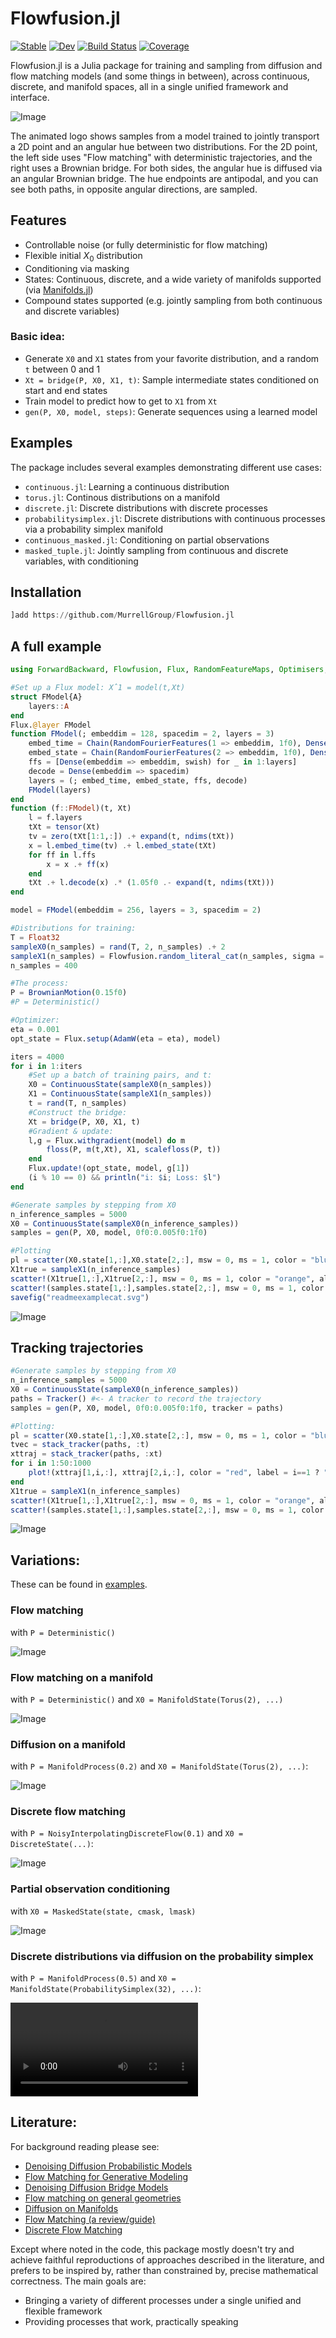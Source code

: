 # Flowfusion.jl

[![Stable](https://img.shields.io/badge/docs-stable-blue.svg)](https://MurrellGroup.github.io/Flowfusion.jl/stable/)
[![Dev](https://img.shields.io/badge/docs-dev-blue.svg)](https://MurrellGroup.github.io/Flowfusion.jl/dev/)
[![Build Status](https://github.com/MurrellGroup/Flowfusion.jl/actions/workflows/CI.yml/badge.svg?branch=main)](https://github.com/MurrellGroup/Flowfusion.jl/actions/workflows/CI.yml?query=branch%3Amain)
[![Coverage](https://codecov.io/gh/MurrellGroup/Flowfusion.jl/branch/main/graph/badge.svg)](https://codecov.io/gh/MurrellGroup/Flowfusion.jl)

Flowfusion.jl is a Julia package for training and sampling from diffusion and flow matching models (and some things in between), across continuous, discrete, and manifold spaces, all in a single unified framework and interface.

![Image](https://github.com/user-attachments/assets/ff7f25e6-441d-4840-ac9c-a849e7b57aa7)

The animated logo shows samples from a model trained to jointly transport a 2D point and an angular hue between two distributions. For the 2D point, the left side uses "Flow matching" with deterministic trajectories, and the right uses a Brownian bridge. For both sides, the angular hue is diffused via an angular Brownian bridge. The hue endpoints are antipodal, and you can see both paths, in opposite angular directions, are sampled.

## Features

- Controllable noise (or fully deterministic for flow matching)
- Flexible initial $X_0$ distribution
- Conditioning via masking
- States: Continuous, discrete, and a wide variety of manifolds supported (via [Manifolds.jl](https://github.com/JuliaManifolds/Manifolds.jl))
- Compound states supported (e.g. jointly sampling from both continuous and discrete variables)

### Basic idea:
- Generate `X0` and `X1` states from your favorite distribution, and a random `t` between 0 and 1
- `Xt = bridge(P, X0, X1, t)`: Sample intermediate states conditioned on start and end states
- Train model to predict how to get to `X1` from `Xt`
- `gen(P, X0, model, steps)`: Generate sequences using a learned model

## Examples

The package includes several examples demonstrating different use cases:

- `continuous.jl`: Learning a continuous distribution
- `torus.jl`: Continous distributions on a manifold
- `discrete.jl`: Discrete distributions with discrete processes
- `probabilitysimplex.jl`: Discrete distributions with continuous processes via a probability simplex manifold
- `continuous_masked.jl`: Conditioning on partial observations
- `masked_tuple.jl`: Jointly sampling from continuous and discrete variables, with conditioning

## Installation

```julia
]add https://github.com/MurrellGroup/Flowfusion.jl
```

## A full example

```julia
using ForwardBackward, Flowfusion, Flux, RandomFeatureMaps, Optimisers, Plots

#Set up a Flux model: X̂1 = model(t,Xt)
struct FModel{A}
    layers::A
end
Flux.@layer FModel
function FModel(; embeddim = 128, spacedim = 2, layers = 3)
    embed_time = Chain(RandomFourierFeatures(1 => embeddim, 1f0), Dense(embeddim => embeddim, swish))
    embed_state = Chain(RandomFourierFeatures(2 => embeddim, 1f0), Dense(embeddim => embeddim, swish))
    ffs = [Dense(embeddim => embeddim, swish) for _ in 1:layers]
    decode = Dense(embeddim => spacedim)
    layers = (; embed_time, embed_state, ffs, decode)
    FModel(layers)
end
function (f::FModel)(t, Xt)
    l = f.layers
    tXt = tensor(Xt)
    tv = zero(tXt[1:1,:]) .+ expand(t, ndims(tXt))
    x = l.embed_time(tv) .+ l.embed_state(tXt)
    for ff in l.ffs
        x = x .+ ff(x)
    end
    tXt .+ l.decode(x) .* (1.05f0 .- expand(t, ndims(tXt))) 
end

model = FModel(embeddim = 256, layers = 3, spacedim = 2)

#Distributions for training:
T = Float32
sampleX0(n_samples) = rand(T, 2, n_samples) .+ 2
sampleX1(n_samples) = Flowfusion.random_literal_cat(n_samples, sigma = T(0.05))
n_samples = 400

#The process:
P = BrownianMotion(0.15f0)
#P = Deterministic()

#Optimizer:
eta = 0.001
opt_state = Flux.setup(AdamW(eta = eta), model)

iters = 4000
for i in 1:iters
    #Set up a batch of training pairs, and t:
    X0 = ContinuousState(sampleX0(n_samples))
    X1 = ContinuousState(sampleX1(n_samples))
    t = rand(T, n_samples)
    #Construct the bridge:
    Xt = bridge(P, X0, X1, t)
    #Gradient & update:
    l,g = Flux.withgradient(model) do m
        floss(P, m(t,Xt), X1, scalefloss(P, t))
    end
    Flux.update!(opt_state, model, g[1])
    (i % 10 == 0) && println("i: $i; Loss: $l")
end

#Generate samples by stepping from X0
n_inference_samples = 5000
X0 = ContinuousState(sampleX0(n_inference_samples))
samples = gen(P, X0, model, 0f0:0.005f0:1f0)

#Plotting
pl = scatter(X0.state[1,:],X0.state[2,:], msw = 0, ms = 1, color = "blue", alpha = 0.5, size = (400,400), legend = :topleft, label = "X0")
X1true = sampleX1(n_inference_samples)
scatter!(X1true[1,:],X1true[2,:], msw = 0, ms = 1, color = "orange", alpha = 0.5, label = "X1 (true)")
scatter!(samples.state[1,:],samples.state[2,:], msw = 0, ms = 1, color = "green", alpha = 0.5, label = "X1 (generated)")
savefig("readmeexamplecat.svg")
```

![Image](https://github.com/user-attachments/assets/2c057698-bd1f-4dc1-9aaa-833af8a71196)


## Tracking trajectories

```julia
#Generate samples by stepping from X0
n_inference_samples = 5000
X0 = ContinuousState(sampleX0(n_inference_samples))
paths = Tracker() #<- A tracker to record the trajectory
samples = gen(P, X0, model, 0f0:0.005f0:1f0, tracker = paths)

#Plotting:
pl = scatter(X0.state[1,:],X0.state[2,:], msw = 0, ms = 1, color = "blue", alpha = 0.5, size = (400,400), legend = :topleft, label = "X0")
tvec = stack_tracker(paths, :t)
xttraj = stack_tracker(paths, :xt)
for i in 1:50:1000
    plot!(xttraj[1,i,:], xttraj[2,i,:], color = "red", label = i==1 ? "Trajectory" : :none, alpha = 0.4)
end
X1true = sampleX1(n_inference_samples)
scatter!(X1true[1,:],X1true[2,:], msw = 0, ms = 1, color = "orange", alpha = 0.5, label = "X1 (true)")
scatter!(samples.state[1,:],samples.state[2,:], msw = 0, ms = 1, color = "green", alpha = 0.5, label = "X1 (generated)")
```
![Image](https://github.com/user-attachments/assets/85f3714d-27ba-4683-9c63-2bcb7fcaaf16)

## Variations:

These can be found in [examples](https://github.com/MurrellGroup/Flowfusion.jl/tree/main/examples).

### Flow matching

with `P = Deterministic()`

![Image](https://github.com/user-attachments/assets/e82ac33a-6f28-4731-b39d-8ad9757159f7)

### Flow matching on a manifold

with `P = Deterministic()` and `X0 = ManifoldState(Torus(2), ...)`

![Image](https://github.com/user-attachments/assets/b6a1a27f-f0fc-4bc4-af10-bb8b5e7aa8cf)

### Diffusion on a manifold

with `P = ManifoldProcess(0.2)` and `X0 = ManifoldState(Torus(2), ...)`:

![Image](https://github.com/user-attachments/assets/43a7f061-a95e-44ad-bbb5-631d91633a54)

### Discrete flow matching

with `P = NoisyInterpolatingDiscreteFlow(0.1)` and `X0 = DiscreteState(...)`:

![Image](https://github.com/user-attachments/assets/d9497f36-c87d-4676-915a-5b067d4f486b)

### Partial observation conditioning

with `X0 = MaskedState(state, cmask, lmask)`

![Image](https://github.com/user-attachments/assets/e3e84290-2a57-4d2d-8ebc-ad91800e8fea)

### Discrete distributions via diffusion on the probability simplex

with `P = ManifoldProcess(0.5)` and `X0 = ManifoldState(ProbabilitySimplex(32), ...)`:

<video src="https://github.com/user-attachments/assets/b3692a2f-5d5b-4924-82bb-f5477230b45d" controls></video>

## Literature:

For background reading please see:

- [Denoising Diffusion Probabilistic Models](https://arxiv.org/abs/2006.11239)
- [Flow Matching for Generative Modeling](https://arxiv.org/abs/2210.02747)
- [Denoising Diffusion Bridge Models](https://arxiv.org/abs/2309.16948)
- [Flow matching on general geometries](https://arxiv.org/pdf/2302.03660)
- [Diffusion on Manifolds](https://arxiv.org/abs/2303.09556)
- [Flow Matching (a review/guide)](https://arxiv.org/abs/2412.06264)
- [Discrete Flow Matching](https://arxiv.org/abs/2407.15595)

Except where noted in the code, this package mostly doesn't try and achieve faithful reproductions of approaches described in the literature, and prefers to be inspired by, rather than constrained by, precise mathematical correctness. The main goals are:
- Bringing a variety of different processes under a single unified and flexible framework
- Providing processes that work, practically speaking